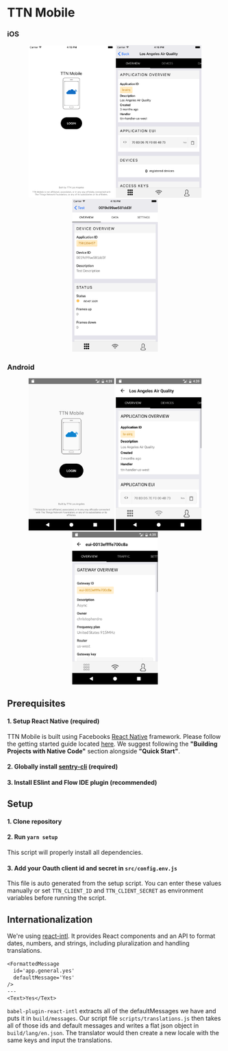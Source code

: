 # TTN Mobile

### iOS
<div style="text-align:center">
  <img src="screenshots/ios/1.png" width="200">
  <img src="screenshots/ios/2.png" width="200">
  <img src="screenshots/ios/3.png" width="200">
</div>

### Android
<div style="text-align:center">
  <img src="screenshots/android/1.png" width="200">
  <img src="screenshots/android/2.png" width="200">
  <img src="screenshots/android/3.png" width="200">
</div>

## Prerequisites

#### 1. Setup React Native (required)
TTN Mobile is built using Facebooks [React Native](https://facebook.github.io/react-native/) framework. Please follow the getting started guide located [here](https://facebook.github.io/react-native/docs/getting-started.html). We suggest following the **"Building Projects with Native Code"** section alongside **"Quick Start"**.

#### 2. Globally install [sentry-cli](https://github.com/getsentry/sentry-cli) (required)

#### 3. Install ESlint and Flow IDE plugin (recommended)


## Setup

#### 1. Clone repository

#### 2. Run `yarn setup`
This script will properly install all dependencies.

#### 3. Add your Oauth client id and secret in `src/config.env.js`
This file is auto generated from the setup script. You can enter these values manually or
set `TTN_CLIENT_ID` and `TTN_CLIENT_SECRET` as environment variables before running the script.

## Internationalization
We're using [react-intl](https://github.com/yahoo/react-intl). It provides React components and an API to format dates, numbers, and strings, including pluralization and handling translations.

```
<FormattedMessage
  id='app.general.yes'
  defaultMessage='Yes'
/>
---
<Text>Yes</Text>
```

`babel-plugin-react-intl` extracts all of the defaultMessages we have and puts it in `build/messages`. Our script file `scripts/translations.js` then takes all of those ids and default messages and writes a flat json object in `build/lang/en.json`. The translator would then create a new locale with the same keys and input the translations.
